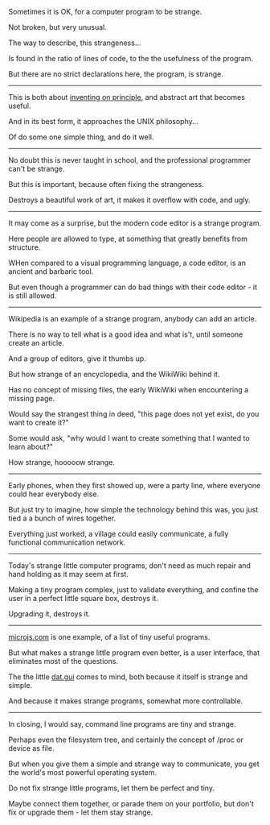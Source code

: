 Sometimes it is OK,
for a computer program to be strange.

Not broken,
but very unusual.

The way to describe,
this strangeness...

Is found in the ratio of lines of code,
to the the usefulness of the program.

But there are no strict declarations here,
the program, is strange.

---

This is both about [inventing on principle][0],
and abstract art that becomes useful.

And in its best form,
it approaches the UNIX philosophy...

Of do some one simple thing,
and do it well.

---

No doubt this is never taught in school,
and the professional programmer can't be strange.

But this is important,
because often fixing the strangeness.

Destroys a beautiful work of art,
it makes it overflow with code, and ugly.

---

It may come as a surprise,
but the modern code editor is a strange program.

Here people are allowed to type,
at something that greatly benefits from structure.

WHen compared to a visual programming language,
a code editor, is an ancient and barbaric tool.

But even though a programmer can do bad things
with their code editor - it is still allowed.

---

Wikipedia is an example of a strange program,
anybody can add an article.

There is no way to tell what is a good idea and what is't,
until someone create an article.

And a group of editors,
give it thumbs up.

But how strange of an encyclopedia,
and the WikiWiki behind it.

Has no concept of missing files,
the early WikiWiki when encountering a missing page.

Would say the strangest thing in deed,
"this page does not yet exist, do you want to create it?"

Some would ask,
"why would I want to create something that I wanted to learn about?"

How strange,
hooooow strange.

---

Early phones, when they first showed up,
were a party line, where everyone could hear everybody else.

But just try to imagine, how simple the technology behind this was,
you just tied a a bunch of wires together.

Everything just worked, a village could easily communicate,
a fully functional communication network.

---

Today's strange little computer programs,
don't need as much repair and hand holding as it may seem at first.

Making a tiny program complex, just to validate everything,
and confine the user in a perfect little square box, destroys it.

Upgrading it,
destroys it.

---

[microjs.com][1] is one example,
of a list of tiny useful programs.

But what makes a strange little program even better,
is a user interface, that eliminates most of the questions.

The the little [dat.gui][2] comes to mind,
both because it itself is strange and simple.

And because it makes strange programs,
somewhat more controllable.

---

In closing, I would say,
command line programs are tiny and strange.

Perhaps even the filesystem tree,
and certainly the concept of /proc or device as file.

But when you give them a simple and strange way to communicate,
you get the world's most powerful operating system.

Do not fix strange little programs,
let them be perfect and tiny.

Maybe connect them together, or parade them on your portfolio,
but don't fix or upgrade them - let them stay strange.

[0]: https://www.youtube.com/watch?v=PUv66718DII
[1]: http://microjs.com
[2]: https://www.youtube.com/watch?v=JyhhHhoqK2o